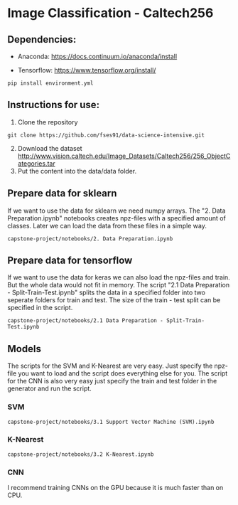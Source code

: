 # Image Classification - Caltech256

## Dependencies:

- Anaconda:
https://docs.continuum.io/anaconda/install<br>

- Tensorflow:
https://www.tensorflow.org/install/<br>

~~~~
pip install environment.yml
~~~~

## Instructions for use:
1. Clone the repository
~~~~
git clone https://github.com/fses91/data-science-intensive.git
~~~~
2. Download the dataset
http://www.vision.caltech.edu/Image_Datasets/Caltech256/256_ObjectCategories.tar
3. Put the content into the data/data folder.

## Prepare data for sklearn
If we want to use the data for sklearn we need numpy arrays. The "2. Data Preparation.ipynb" notebooks creates npz-files with a specified amount of classes. Later we can load the data from these files in a simple way.
~~~~
capstone-project/notebooks/2. Data Preparation.ipynb
~~~~

## Prepare data for tensorflow
If we want to use the data for keras we can also load the npz-files and train. But the whole data would not fit in memory.
The script "2.1 Data Preparation - Split-Train-Test.ipynb" splits the data in a specified folder into two seperate folders for train and test. The size of the train - test split can be specified in the script. 
~~~~
capstone-project/notebooks/2.1 Data Preparation - Split-Train-Test.ipynb
~~~~

## Models
The scripts for the SVM and K-Nearest are very easy. Just specify the npz-file you want to load and the script does everything else for you. The script for the CNN is also very easy just specify the train and test folder in the generator and run the script. 


### SVM
~~~~
capstone-project/notebooks/3.1 Support Vector Machine (SVM).ipynb
~~~~

### K-Nearest
~~~~
capstone-project/notebooks/3.2 K-Nearest.ipynb
~~~~

### CNN
I recommend training CNNs on the GPU because it is much faster than on CPU.

